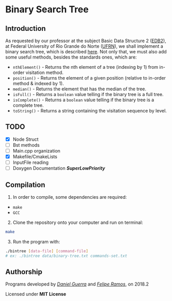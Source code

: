 # Binary Search Tree

## Introduction

As requested by our professor at the subject Basic Data Structure 2 ([EDB2](https://sigaa.ufrn.br/sigaa/public/departamento/componentes.jsf)), at Federal University of Rio Grande do Norte ([UFRN](https://ufrn.com.br)), we shall implement a binary search tree, which is described [here](https://en.wikipedia.org/wiki/Binary_search_tree). Not only that, we must also add some useful methods, besides the standards ones, which are:
+ `nthElement()` - Returns the nth element of a tree (indexing by 1) from in-order visitation method.
+ `position()` - Returns the element of a given position (relative to in-order method & indexed by 1).
+ `median()` - Returns the element that has the median of the tree.
+ `isFull()` - Returns a `boolean` value telling if the binary tree is a full tree.
+ `isComplete()` - Returns a `boolean` value telling if the binary tree is a complete tree.
+ `toString()` - Returns a string containing the visitation sequence by level.

## TODO

- [x] Node Struct
- [ ] Bst methods
- [ ] Main.cpp organization
- [x] Makefile/CmakeLists
- [ ] InputFile reading
- [ ] Doxygen Documentation ***SuperLowPriority***

## Compilation

1. In order to compile, some dependencies are required:
+ `make`
+ `GCC` 
2. Clone the repository onto your computer and run on terminal:
```bash
make
```
3. Run the program with:
```bash
./bintree [data-file] [command-file]
# ex: ./bintree data/binary-tree.txt commands-set.txt
```

## Authorship

Programs developed by [_Daniel Guerra_](https://github.com/Codigos-de-Guerra)  and [_Felipe Ramos_](https://github.com/FelipeCRamos), on 2018.2

Licensed under **MIT License**

